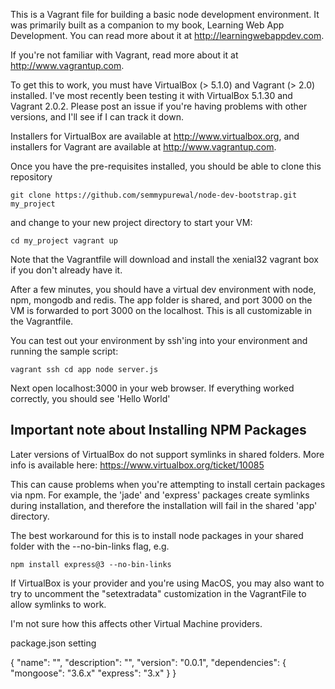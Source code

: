 This is a Vagrant file for building a basic node development
environment.  It was primarily built as a companion to my book,
Learning Web App Development. You can read more about it at
http://learningwebappdev.com.


If you're not familiar with Vagrant, read more about it
at http://www.vagrantup.com.

To get this to work, you must have VirtualBox (> 5.1.0) and Vagrant (>
2.0) installed.  I've most recently been testing it with VirtualBox
5.1.30 and Vagrant 2.0.2. Please post an issue if you're having
problems with other versions, and I'll see if I can track it down.


Installers for VirtualBox are available at http://www.virtualbox.org,
and installers for Vagrant are available at http://www.vagrantup.com.

Once you have the pre-requisites installed, you should be able to
clone this repository

    git clone https://github.com/semmypurewal/node-dev-bootstrap.git
    my_project

and change to your new project directory to start your VM:

    cd my_project vagrant up

Note that the Vagrantfile will download and install the xenial32
vagrant box if you don't already have it.

After a few minutes, you should have a virtual dev environment with
node, npm, mongodb and redis.  The app folder is shared, and port 3000
on the VM is forwarded to port 3000 on the localhost. This is all
customizable in the Vagrantfile.

You can test out your environment by ssh'ing into your environment and
running the sample script:

    vagrant ssh cd app node server.js

Next open localhost:3000 in your web browser. If everything worked
correctly, you should see 'Hello World'

## Important note about Installing NPM Packages

Later versions of VirtualBox do not support symlinks in shared
folders. More info is available here:
https://www.virtualbox.org/ticket/10085

This can cause problems when you're attempting to install certain
packages via npm. For example, the 'jade' and 'express' packages
create symlinks during installation, and therefore the installation
will fail in the shared 'app' directory.

The best workaround for this is to install node packages in your
shared folder with the --no-bin-links flag, e.g.

    npm install express@3 --no-bin-links

If VirtualBox is your provider and you're using MacOS, you may also
want to try to uncomment the "setextradata" customization in the
VagrantFile to allow symlinks to work.

I'm not sure how this affects other Virtual Machine providers.


package.json setting

{
    "name": "",
    "description": "", 
    "version": "0.0.1", 
    "dependencies": {
        "mongoose": "3.6.x"
        "express": "3.x"
    }
}

